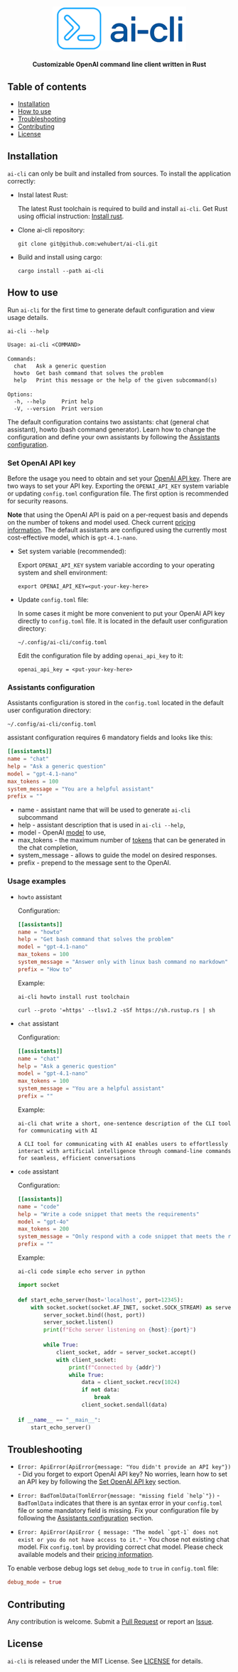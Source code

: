 <h4 align="center">
  <img src="assets/logo.png" width=300/><br>
</h4>
<h4 align="center">Customizable OpenAI command line client written in Rust</h4>

## Table of contents
* [Installation](#installation)
* [How to use](#how-to-use)
* [Troubleshooting](#troubleshooting)
* [Contributing](#contributing)
* [License](#license)

## Installation

`ai-cli` can only be built and installed from sources. To install the application correctly:

* Instal latest Rust:

  The latest Rust toolchain is required to build and install `ai-cli`. Get Rust using official instruction: [Install rust](https://www.rust-lang.org/tools/install).

* Clone ai-cli repository:

  ```console
  git clone git@github.com:wehubert/ai-cli.git
  ```

* Build and install using cargo:

  ```console
  cargo install --path ai-cli
  ```

## How to use

Run `ai-cli` for the first time to generate default configuration and view usage details.

```console
ai-cli --help
```

```console
Usage: ai-cli <COMMAND>

Commands:
  chat   Ask a generic question
  howto  Get bash command that solves the problem
  help   Print this message or the help of the given subcommand(s)

Options:
  -h, --help     Print help
  -V, --version  Print version
```

The default configuration contains two assistants: chat (general chat assistant), howto (bash command generator). Learn how to change the configuration and define your own assistants by following the [Assistants configuration](#assistants-configuration).

### Set OpenAI API key

Before the usage you need to obtain and set your [OpenAI API key](https://help.openai.com/en/articles/4936850-where-do-i-find-my-openai-api-key). There are two ways to set your API key. Exporting the `OPENAI_API_KEY` system variable or updating `config.toml` configuration file. The first option is recommended for security reasons.

**Note** that using the OpenAI API is paid on a per-request basis and depends on the number of tokens and model used. Check current [pricing information](https://openai.com/api/pricing/). The default assistants are configured using the currently most cost-effective model, which is `gpt-4.1-nano`.

* Set system variable (recommended):

  Export `OPENAI_API_KEY` system variable according to your operating system and shell environment:
  ```console
  export OPENAI_API_KEY=<put-your-key-here>
  ```

* Update `config.toml` file:

  In some cases it might be more convenient to put your OpenAI API key directly to `config.toml` file. It is located in the default user configuration directory:

  ```console
  ~/.config/ai-cli/config.toml
  ```

  Edit the configuration file by adding `openai_api_key` to it:

  ```console
  openai_api_key = <put-your-key-here>
  ```

### Assistants configuration

Assistants configuration is stored in the `config.toml` located in the default user configuration directory:

```console
~/.config/ai-cli/config.toml
```

assistant configuration requires 6 mandatory fields and looks like this:

```toml
[[assistants]]
name = "chat"
help = "Ask a generic question"
model = "gpt-4.1-nano"
max_tokens = 100
system_message = "You are a helpful assistant"
prefix = ""
```

* name - assistant name that will be used to generate `ai-cli` subcommand
* help - assistant description that is used in `ai-cli --help`,
* model - OpenAI [model](https://platform.openai.com/docs/models) to use,
* max_tokens - the maximum number of [tokens](https://platform.openai.com/tokenizer) that can be generated in the chat completion,
* system_message - allows to guide the model on desired responses.
* prefix - prepend to the message sent to the OpenAI.


### Usage examples
 
* `howto` assistant

  Configuration:
  
  ```toml
  [[assistants]]
  name = "howto"
  help = "Get bash command that solves the problem"
  model = "gpt-4.1-nano"
  max_tokens = 100
  system_message = "Answer only with linux bash command no markdown"
  prefix = "How to"
  ```

  Example:

  ```console
  ai-cli howto install rust toolchain
  ```

  ```console
  curl --proto '=https' --tlsv1.2 -sSf https://sh.rustup.rs | sh
  ```

* `chat` assistant

  Configuration:

  ```toml
  [[assistants]]
  name = "chat"
  help = "Ask a generic question"
  model = "gpt-4.1-nano"
  max_tokens = 100
  system_message = "You are a helpful assistant"
  prefix = ""
  ```

  Example:

  ```console
  ai-cli chat write a short, one-sentence description of the CLI tool for communicating with AI
  ```

  ```console
  A CLI tool for communicating with AI enables users to effortlessly interact with artificial intelligence through command-line commands for seamless, efficient conversations
  ```

* `code` assistant

  Configuration:

  ```toml
  [[assistants]]
  name = "code"
  help = "Write a code snippet that meets the requirements"
  model = "gpt-4o"
  max_tokens = 200
  system_message = "Only respond with a code snippet that meets the requirements"
  prefix = ""
  ```

  Example:
  ```console
  ai-cli code simple echo server in python
  ```

  ```python
  import socket

  def start_echo_server(host='localhost', port=12345):
      with socket.socket(socket.AF_INET, socket.SOCK_STREAM) as server_socket:
          server_socket.bind((host, port))
          server_socket.listen()
          print(f"Echo server listening on {host}:{port}")
          
          while True:
              client_socket, addr = server_socket.accept()
              with client_socket:
                  print(f"Connected by {addr}")
                  while True:
                      data = client_socket.recv(1024)
                      if not data:
                          break
                      client_socket.sendall(data)

  if __name__ == "__main__":
      start_echo_server()
  ```

## Troubleshooting

* `Error: ApiError(ApiError{message: "You didn't provide an API key"})` - Did you forget to export OpenAI API key? No worries, learn how to set an API key by following the [Set OpenAI API key](#set-openai-api-key) section.

* ``Error: BadTomlData(TomlError{message: "missing field `help`"})`` - `BadTomlData` indicates that there is an syntax error in your `config.toml` file or some mandatory field is missing. Fix your configuration file by following the [Assistants configuration](#assistants-configuration) section.

* ``Error: ApiError(ApiError { message: "The model `gpt-1` does not exist or you do not have access to it."`` - You chose not existing chat model. Fix `config.toml` by providing correct chat model. Please check available models and their [pricing information](https://platform.openai.com/docs/pricing).

To enable verbose debug logs set `debug_mode` to `true` in `config.toml` file:
```toml
debug_mode = true
```

## Contributing

Any contribution is welcome. Submit a [Pull Request](https://github.com/wehubert/ai-cli/pulls) or report an [Issue](https://github.com/wehubert/ai-cli/issues).

## License

`ai-cli` is released under the MIT License. See [LICENSE](LICENSE) for details.